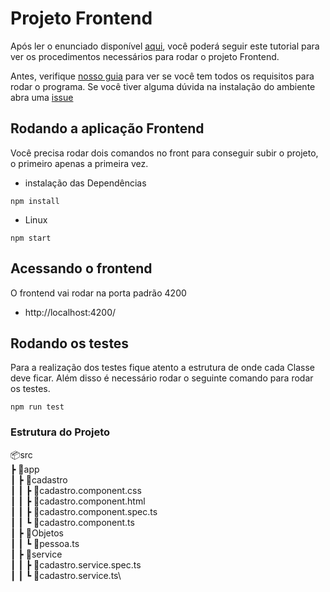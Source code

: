 # Projeto Frontend

Após ler o enunciado disponível [aqui](../README.md "DESAFIO DEVELOP UP STEFANINI"), você poderá seguir este tutorial para ver os procedimentos necessários para rodar o projeto Frontend.

Antes, verifique [nosso guia](https://developup.stefanini.com.br/git/developup/requisitos#desafio-develop-up-stefanini "Guia de Instalação dos programas necessários") para ver se você tem todos os requisitos para rodar o programa.
Se você tiver alguma dúvida na instalação do ambiente abra uma [issue](https://developup.stefanini.com.br/git/developup/requisitos/-/issues "Issue para duvidas relacionados a configuração do ambiente")


## Rodando a aplicação Frontend

Você precisa rodar dois comandos no front para conseguir subir o projeto, o primeiro apenas a primeira vez.
- instalação das Dependências
```shell script
npm install
```
- Linux
```shell script
npm start
```

## Acessando o frontend
O frontend vai rodar na porta padrão 4200
- http://localhost:4200/

## Rodando os testes
Para a realização dos testes fique atento a estrutura de onde cada Classe deve ficar. Além disso é necessário rodar o seguinte comando para rodar os testes.
```shell script
npm run test
```
### Estrutura do Projeto
📦src\
┣ 📂app\
┃ ┣ 📂cadastro\
┃ ┃ ┣ 📜cadastro.component.css\
┃ ┃ ┣ 📜cadastro.component.html\
┃ ┃ ┣ 📜cadastro.component.spec.ts\
┃ ┃ ┗ 📜cadastro.component.ts\
┃ ┣ 📂Objetos\
┃ ┃ ┗ 📜pessoa.ts\
┃ ┣ 📂service\
┃ ┃ ┣ 📜cadastro.service.spec.ts\
┃ ┃ ┗ 📜cadastro.service.ts\

